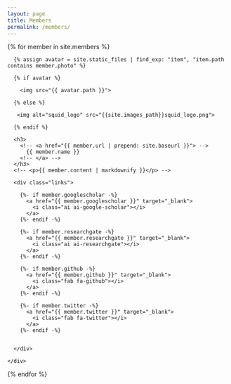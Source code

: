 ```yaml
---
layout: page
title: Members
permalink: /members/
---
```


<div class="members">
  {% for member in site.members %}
  <div class="member">
    <div class="container">

      {% assign avatar = site.static_files | find_exp: "item", "item.path contains member.photo" %}

      {% if avatar %}
      
        <img src="{{ avatar.path }}">
        
      {% else %}

       <img alt="squid_logo" src="{{site.images_path}}squid_logo.png">
       
      {% endif %}
      
      <h3>
        <!-- <a href="{{ member.url | prepend: site.baseurl }}"> -->
          {{ member.name }}
        <!-- </a> -->
      </h3>
      <!-- <p>{{ member.content | markdownify }}</p> -->
      
      <div class="links">
      
        {%- if member.googlescholar -%}
          <a href="{{ member.googlescholar }}" target="_blank">
            <i class="ai ai-google-scholar"></i>
          </a>
        {%- endif -%}
        
        {%- if member.researchgate -%}
          <a href="{{ member.researchgate }}" target="_blank">
            <i class="ai ai-researchgate"></i>
          </a>
        {%- endif -%}
      
        {%- if member.github -%}
          <a href="{{ member.github }}" target="_blank">
            <i class="fab fa-github"></i> 
          </a>
        {%- endif -%}
        
        {%- if member.twitter -%}
          <a href="{{ member.twitter }}" target="_blank">
            <i class="fab fa-twitter"></i>
          </a>
        {%- endif -%}
        
        
      </div>
      
    </div> 
  </div>
  {% endfor %}
</div>